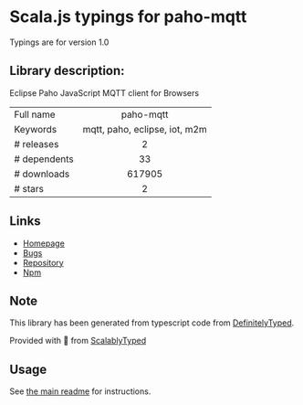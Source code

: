 
# Scala.js typings for paho-mqtt

Typings are for version 1.0

## Library description:
Eclipse Paho JavaScript MQTT client for Browsers

|                    |                 |
| ------------------ | :-------------: |
| Full name          | paho-mqtt |
| Keywords           | mqtt, paho, eclipse, iot, m2m |
| # releases         | 2 |
| # dependents       | 33 |
| # downloads        | 617905 |
| # stars            | 2 |

## Links
- [Homepage](https://github.com/eclipse/paho.mqtt.javascript#readme)
- [Bugs](https://github.com/eclipse/paho.mqtt.javascript/issues)
- [Repository](https://github.com/eclipse/paho.mqtt.javascript)
- [Npm](https://www.npmjs.com/package/paho-mqtt)
    


## Note
This library has been generated from typescript code from [DefinitelyTyped](https://definitelytyped.org).

Provided with :purple_heart: from [ScalablyTyped](https://github.com/oyvindberg/ScalablyTyped)

## Usage
See [the main readme](../../readme.md) for instructions.


